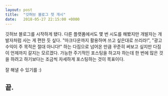 ```yaml
---
layout: post
title:  "깃허브 블로그 첫 개시"
date:   2018-05-27 22:15:00 +0000
---
```


<p class="intro">
	깃허브 블로그를 시작하게 됐다. 다른 플랫폼에서도 몇 번 시도를 해봤지만 개발자는 개발자처럼 사는 게 편한 듯 싶다. "마크다운까지 활용하며 쓰고 싶은대로 쓰리라!", "광고 수익이 주 목적은 절대 아니다!" 하는 다짐으로 넘어온 만큼 꾸준히 써보고 싶지만 다짐이 언제까지 갈지는 모르겠다. 가능한 주기적인 포스팅을 하고자 하는데 한 번에 많은 것을 하려고 하기보다는 조금씩 자세하게 포스팅하는 것이 목표이다.
</p>
<p>
	잘 해낼 수 있기를 :)
</p>
<h2>끝.</h2>
